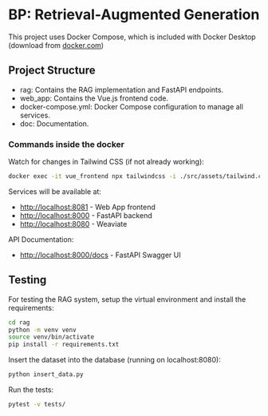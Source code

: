 # BP: Retrieval-Augmented Generation

This project uses Docker Compose, which is included with Docker Desktop (download from [docker.com](https://www.docker.com/products/docker-desktop/))

## Project Structure

- rag: Contains the RAG implementation and FastAPI endpoints.
- web_app: Contains the Vue.js frontend code.
- docker-compose.yml: Docker Compose configuration to manage all services.
- doc: Documentation.

### Commands inside the docker
Watch for changes in Tailwind CSS (if not already working):
```bash
docker exec -it vue_frontend npx tailwindcss -i ./src/assets/tailwind.css -o ./src/assets/output.css --watch
```

Services will be available at:
- [http://localhost:8081](http://localhost:8080) - Web App frontend
- [http://localhost:8000](http://localhost:8000) - FastAPI backend
- [http://localhost:8080](http://localhost:8081) - Weaviate

API Documentation:
- [http://localhost:8000/docs](http://localhost:8000/docs) - FastAPI Swagger UI

## Testing

For testing the RAG system, setup the virtual environment and install the requirements:
```bash
cd rag
python -m venv venv
source venv/bin/activate
pip install -r requirements.txt
```

Insert the dataset into the database (running on localhost:8080):
```bash
python insert_data.py
```

Run the tests:
```bash
pytest -v tests/
```
